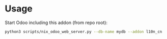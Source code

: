 # Usage

Start Odoo including this addon (from repo root):

```bash
python3 scripts/nix_odoo_web_server.py --db-name mydb --addon l10n_cn
```
